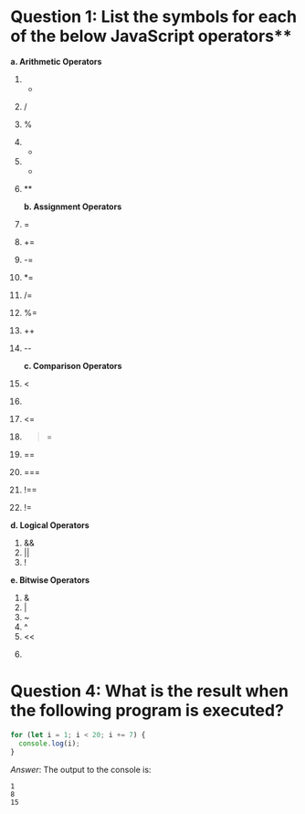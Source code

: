 # Question 1: List the symbols for each of the below JavaScript operators\*\*

**a. Arithmetic Operators**

1. -
2. /
3. %
4. -
5. -
6. \*\*

   **b. Assignment Operators**

7. =
8. +=
9. -=
10. \*=
11. /=
12. %=
13. ++
14. --

    **c. Comparison Operators**

15. <
16. >
17. <=
18. > =
19. ==
20. ===
21. !==
22. !=

**d. Logical Operators**

1. &&
2. ||
3. !

**e. Bitwise Operators**

1. &
2. |
3. ~
4. ^
5. <<
6. > >

# Question 4: What is the result when the following program is executed?

```javascript
for (let i = 1; i < 20; i += 7) {
  console.log(i);
}
```

_Answer_: The output to the console is:

```
1
8
15
```
